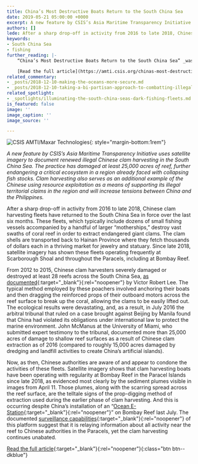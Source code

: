 ```yaml
---
title: China’s Most Destructive Boats Return to the South China Sea
date: 2019-05-21 05:00:00 +0000
excerpt: A new feature by CSIS’s Asia Maritime Transparency Initiative uses satellite imagery to document renewed illegal Chinese clam harvesting in the South China Sea.
authors: []
lede: After a sharp drop-off in activity from 2016 to late 2018, Chinese clam harvesting fleets have returned to the South China Sea in force over the last six months.
keywords:
- South China Sea
- fishing
further_reading: |-
    “China’s Most Destructive Boats Return to the South China Sea” _was originally posted by CSIS’s Asia Maritime Transparency Initiative on May, 20, 2019._

    [Read the full article](https://amti.csis.org/chinas-most-destructive-boats-return-to-the-south-china-sea/){:target="_blank"}{:rel="noopener"}
related_commentary:
- _posts/2018-12-10-making-the-oceans-more-secure.md
- _posts/2018-12-10-taking-a-bi-partisan-approach-to-combatting-illegal-fishing.md
related_spotlight:
- _spotlights/illuminating-the-south-china-seas-dark-fishing-fleets.md
is_featured: false
image: ''
image_caption: ''
image_source: ''

---
```

![CSIS AMTI/Maxar Technologies](https://res.cloudinary.com/csisideaslab/image/upload/v1558463603/ocean/Bombay_4_11_plumes-MAXAR.jpg "Sediment plumes created by the activity of clam harvesting boats at Bombay Reef, April 11, 2019."){: style="margin-bottom:1rem"}

_A new feature by CSIS’s Asia Maritime Transparency Initiative uses satellite imagery to document renewed illegal Chinese clam harvesting in the South China Sea. The practice has damaged at least 25,000 acres of reef, further endangering a critical ecosystem in a region already faced with collapsing fish stocks.  Clam harvesting also serves as an additional example of the Chinese using resource exploitation as a means of supporting its illegal territorial claims in the region and will increase tensions between China and the Philippines._

After a sharp drop-off in activity from 2016 to late 2018, Chinese clam harvesting fleets have returned to the South China Sea in force over the last six months. These fleets, which typically include dozens of small fishing vessels accompanied by a handful of larger “motherships,” destroy vast swaths of coral reef in order to extract endangered giant clams. The clam shells are transported back to Hainan Province where they fetch thousands of dollars each in a thriving market for jewelry and statuary. Since late 2018, satellite imagery has shown these fleets operating frequently at Scarborough Shoal and throughout the Paracels, including at Bombay Reef.

From 2012 to 2015, Chinese clam harvesters severely damaged or destroyed at least 28 reefs across the South China Sea, [as documented](https://thediplomat.com/2016/01/satellite-images-show-ecocide-in-the-south-china-sea/){:target="_blank"}{:rel="noopener"} by Victor Robert Lee. The typical method employed by these poachers involved anchoring their boats and then dragging the reinforced props of their outboard motors across the reef surface to break up the coral, allowing the clams to be easily lifted out. The ecological results were devastating, and, as a result, in July 2016 the arbitral tribunal that ruled on a case brought against Beijing by Manila found that China had violated its obligations under international law to protect the marine environment. John McManus at the University of Miami, who submitted expert testimony to the tribunal, documented more than 25,000 acres of damage to shallow reef surfaces as a result of Chinese clam extraction as of 2016 (compared to roughly 15,000 acres damaged by dredging and landfill activities to create China’s artificial islands).

Now, as then, Chinese authorities are aware of and appear to condone the activities of these fleets. Satellite imagery shows that clam harvesting boats have been operating with regularity at Bombay Reef in the Paracel Islands since late 2018, as evidenced most clearly by the sediment plumes visible in images from April 11. Those plumes, along with the scarring spread across the reef surface, are the telltale signs of the prop-digging method of extraction used during the earlier phase of clam harvesting. And this is occurring despite China’s installation of an “[Ocean E-Station](https://amti.csis.org/china-quietly-upgrades-bombay-reef/){:target="_blank"}{:rel="noopener"}” on Bombay Reef last July. The documented [surveillance capabilities](https://amti.csis.org/chinese-ocean-e-stations-deployed-south-china-sea/){:target="_blank"}{:rel="noopener"} of this platform suggest that it is relaying information about all activity near the reef to Chinese authorities in the Paracels, yet the clam harvesting continues unabated.

[Read the full article](https://amti.csis.org/chinas-most-destructive-boats-return-to-the-south-china-sea/){:target="_blank"}{:rel="noopener"}{:class="btn btn--dkblue"}
